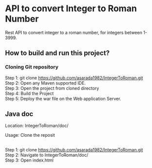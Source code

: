 # API to convert Integer to Roman Number
  Rest API to convert integer to a roman number, for integers between 1-3999.

## How to build and run this project?

### Cloning Git repository 

Step 1: git clone https://github.com/asarada1982/IntegerToRoman.git <br>
Step 2: Open any Maven supported IDE.  <br>
Step 3: Open the project from cloned directory <br>
Step 4: Build the Project <br>
Step 5: Deploy the war file on the Web application Server.

## Java doc

Location: IntegerToRoman/doc/

Usage: 
Clone the reposit<br><br>

Step 1: git clone https://github.com/asarada1982/IntegerToRoman.git <br>
Step 2: Navigate to IntegerToRoman/doc/<br>
Step 3: Open index.html
